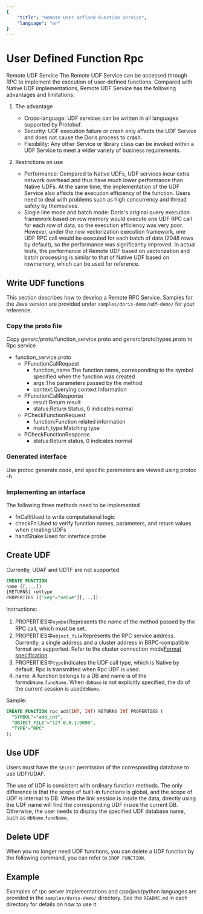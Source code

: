 ```yaml
---
{
    "title": "Remote User Defined Function Service",
    "language": "en"
}
---
```


<!-- 
Licensed to the Apache Software Foundation (ASF) under one
or more contributor license agreements.  See the NOTICE file
distributed with this work for additional information
regarding copyright ownership.  The ASF licenses this file
to you under the Apache License, Version 2.0 (the
"License"); you may not use this file except in compliance
with the License.  You may obtain a copy of the License at

  http://www.apache.org/licenses/LICENSE-2.0

Unless required by applicable law or agreed to in writing,
software distributed under the License is distributed on an
"AS IS" BASIS, WITHOUT WARRANTIES OR CONDITIONS OF ANY
KIND, either express or implied.  See the License for the
specific language governing permissions and limitations
under the License.
-->

# User Defined Function Rpc

Remote UDF Service The Remote UDF Service can be accessed through RPC to implement the execution of user-defined functions. Compared with Native UDF implementations, Remote UDF Service has the following advantages and limitations:
1. The advantage
   * Cross-language: UDF services can be written in all languages supported by Protobuf.
   * Security: UDF execution failure or crash only affects the UDF Service and does not cause the Doris process to crash.
   * Flexibility: Any other Service or library class can be invoked within a UDF Service to meet a wider variety of business requirements.

2. Restrictions on use
   * Performance: Compared to Native UDFs, UDF services incur extra network overhead and thus have much lower performance than Native UDFs. At the same time, the implementation of the UDF Service also affects the execution efficiency of the function. Users need to deal with problems such as high concurrency and thread safety by themselves.
   * Single line mode and batch mode: Doris's original query execution framework based on row memory would execute one UDF RPC call for each row of data, so the execution efficiency was very poor. However, under the new vectorization execution framework, one UDF RPC call would be executed for each batch of data (2048 rows by default), so the performance was significantly improved. In actual tests, the performance of Remote UDF based on vectorization and batch processing is similar to that of Native UDF based on rowmemory, which can be used for reference.

## Write UDF functions

This section describes how to develop a Remote RPC Service. Samples for the Java version are provided under `samples/doris-demo/udf-demo/` for your reference.

### Copy the proto file

Copy gensrc/proto/function_service.proto and gensrc/proto/types.proto to Rpc service

- function_service.proto
  - PFunctionCallRequest
    - function_name:The function name, corresponding to the symbol specified when the function was created
    - args:The parameters passed by the method
    - context:Querying context Information
  - PFunctionCallResponse
    - result:Return result
    - status:Return Status, 0 indicates normal
  - PCheckFunctionRequest
    - function:Function related information
    - match_type:Matching type
  - PCheckFunctionResponse
    - status:Return status, 0 indicates normal

### Generated interface

Use protoc generate code, and specific parameters are viewed using protoc -h

### Implementing an interface

The following three methods need to be implemented
- fnCall:Used to write computational logic
- checkFn:Used to verify function names, parameters, and return values when creating UDFs
- handShake:Used for interface probe

## Create UDF

Currently, UDAF and UDTF are not supported

```sql
CREATE FUNCTION 
name ([,...])
[RETURNS] rettype
PROPERTIES (["key"="value"][,...])	
```
Instructions:

1. PROPERTIES中`symbol`Represents the name of the method passed by the RPC call, which must be set.
2. PROPERTIES中`object_file`Represents the RPC service address. Currently, a single address and a cluster address in BRPC-compatible format are supported. Refer to the cluster connection mode[Format specification](https://github.com/apache/incubator-brpc/blob/master/docs/cn/client.md#%E8%BF%9E%E6%8E%A5%E6%9C%8D%E5%8A%A1%E9%9B%86%E7%BE%A4).
3. PROPERTIES中`type`Indicates the UDF call type, which is Native by default. Rpc is transmitted when Rpc UDF is used.
4. name: A function belongs to a DB and name is of the form`dbName`.`funcName`. When `dbName` is not explicitly specified, the db of the current session is used`dbName`.

Sample:
```sql
CREATE FUNCTION rpc_add(INT, INT) RETURNS INT PROPERTIES (
  "SYMBOL"="add_int",
  "OBJECT_FILE"="127.0.0.1:9090",
  "TYPE"="RPC"
);
```

## Use UDF

Users must have the `SELECT` permission of the corresponding database to use UDF/UDAF.

The use of UDF is consistent with ordinary function methods. The only difference is that the scope of built-in functions is global, and the scope of UDF is internal to DB. When the link session is inside the data, directly using the UDF name will find the corresponding UDF inside the current DB. Otherwise, the user needs to display the specified UDF database name, such as `dbName`.`funcName`.

## Delete UDF

When you no longer need UDF functions, you can delete a UDF function by the following command, you can refer to `DROP FUNCTION`.

## Example
Examples of rpc server implementations and cpp/java/python languages are provided in the `samples/doris-demo/` directory. See the `README.md` in each directory for details on how to use it.